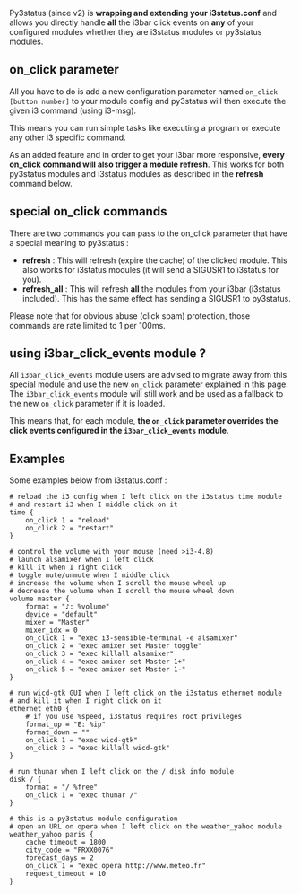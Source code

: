 Py3status (since v2) is **wrapping and extending your i3status.conf** and allows you directly handle **all** the i3bar click events on **any** of your configured modules whether they are i3status modules or py3status modules.

## on_click parameter
All you have to do is add a new configuration parameter named `on_click [button number]` to your module config and py3status will then execute the given i3 command (using i3-msg).

This means you can run simple tasks like executing a program or execute any other i3 specific command.

As an added feature and in order to get your i3bar more responsive, **every on_click command will also trigger a module refresh**. This works for both py3status modules and i3status modules as described in the **refresh** command below.

## special on_click commands
There are two commands you can pass to the on_click parameter that have a special meaning to py3status :

- **refresh** : This will refresh (expire the cache) of the clicked module. This also works for i3status modules (it will send a SIGUSR1 to i3status for you).
- **refresh_all** : This will refresh **all** the modules from your i3bar (i3status included). This has the same effect has sending a SIGUSR1 to py3status.

Please note that for obvious abuse (click spam) protection, those commands are rate limited to 1 per 100ms.

## using i3bar_click_events module ?
All `i3bar_click_events` module users are advised to migrate away from this special module and use the new `on_click` parameter explained in this page. The `i3bar_click_events` module will still work and be used as a fallback to the new `on_click` parameter if it is loaded.

This means that, for each module, **the `on_click` parameter overrides the click events configured in the `i3bar_click_events` module**.

## Examples
Some examples below from i3status.conf :

    # reload the i3 config when I left click on the i3status time module
    # and restart i3 when I middle click on it
    time {
        on_click 1 = "reload"
        on_click 2 = "restart"
    }

    # control the volume with your mouse (need >i3-4.8)
    # launch alsamixer when I left click
    # kill it when I right click
    # toggle mute/unmute when I middle click
    # increase the volume when I scroll the mouse wheel up
    # decrease the volume when I scroll the mouse wheel down
    volume master {
        format = "♪: %volume"
        device = "default"
        mixer = "Master"
        mixer_idx = 0
        on_click 1 = "exec i3-sensible-terminal -e alsamixer"
        on_click 2 = "exec amixer set Master toggle"
        on_click 3 = "exec killall alsamixer"
        on_click 4 = "exec amixer set Master 1+"
        on_click 5 = "exec amixer set Master 1-"
    }

    # run wicd-gtk GUI when I left click on the i3status ethernet module
    # and kill it when I right click on it
    ethernet eth0 {
        # if you use %speed, i3status requires root privileges
        format_up = "E: %ip"
        format_down = ""
        on_click 1 = "exec wicd-gtk"
        on_click 3 = "exec killall wicd-gtk"
    }

    # run thunar when I left click on the / disk info module
    disk / {
        format = "/ %free"
        on_click 1 = "exec thunar /"
    }

    # this is a py3status module configuration
    # open an URL on opera when I left click on the weather_yahoo module
    weather_yahoo paris {
        cache_timeout = 1800
        city_code = "FRXX0076"
        forecast_days = 2
        on_click 1 = "exec opera http://www.meteo.fr"
        request_timeout = 10
    }